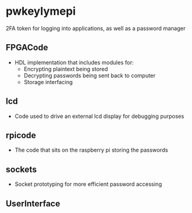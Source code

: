 # pwkeylymepi
2FA token for logging into applications, as well as a password manager
## FPGACode
- HDL implementation that includes modules for:
    - Encrypting plaintext being stored
    - Decrypting passwords being sent back to computer
    - Storage interfacing
## lcd
- Code used to drive an external lcd display for debugging purposes
## rpicode
- The code that sits on the raspberry pi storing the passwords
## sockets
- Socket prototyping for more efficient password accessing
## UserInterface
